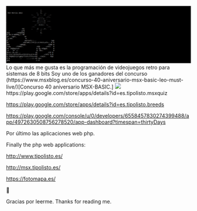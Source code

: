 <img src="title.PNG" />
Lo que más me gusta es la programación de videojuegos retro para sistemas de 8 bits
Soy uno de los ganadores del concurso (https://www.msxblog.es/concurso-40-aniversario-msx-basic-leo-must-live/)[Concurso 40 aniversario MSX-BASIC.]
<img src="taza.png"  height="200px/>


What I like the most is the programming of retro video games for 8-bit systems

Después el desarrollo de aplicaciones para dispositivos móviles.

After the development of applications for mobile devices:

https://play.google.com/store/apps/details?id=es.tipolisto.msxquiz

https://play.google.com/store/apps/details?id=es.tipolisto.breeds

https://play.google.com/console/u/0/developers/6558457830274399488/app/4972630508756278520/app-dashboard?timespan=thirtyDays

Por último las aplicaciones web php.

Finally the php web applications:

http://www.tipolisto.es/

http://msx.tipolisto.es/

https://fotomapa.es/

 👋 
 
Gracias por leerme.
Thanks for reading me.
